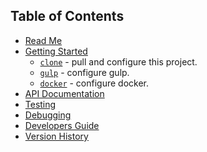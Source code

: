 ## Table of Contents

- [Read Me](/README.md)
- [Getting Started](/docs/GETTING_STARTED.md)
  - [`clone`](/docs/GETTING_STARTED.md#clone) - pull and configure this project.
  - [`gulp`](/docs/GETTING_STARTED.md#gulp) - configure gulp.
  - [`docker`](/docs/GETTING_STARTED.md#docker) - configure docker.
- [API Documentation](https://documenter.getpostman.com/view/27254452/2sA2r3amiP)
- [Testing](/docs/Testing.md)
- [Debugging](/docs/Debugging.md)
- [Developers Guide](/docs/Guides.md)
- [Version History](/docs/History.md)
